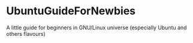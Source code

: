 # UbuntuGuideForNewbies
A little guide for beginners in GNU/Linux universe (especially Ubuntu and others flavours)

